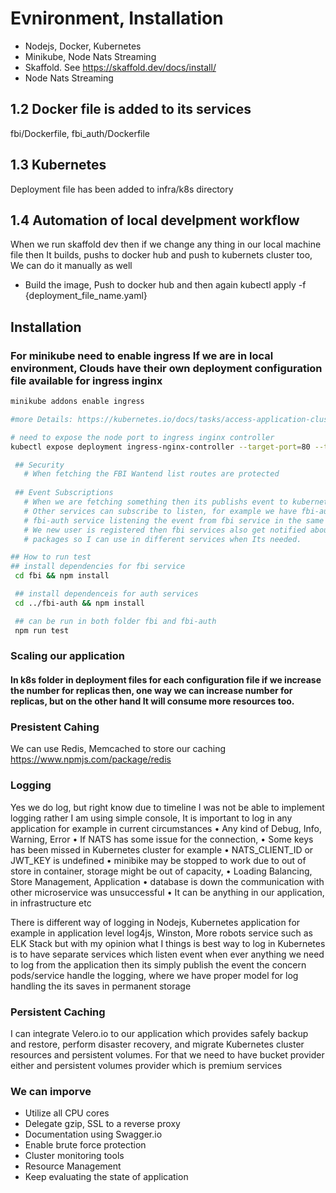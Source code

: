 
# Evnironment, Installation
  - Nodejs, Docker, Kubernetes
  - Minikube, Node Nats Streaming
  - Skaffold. See https://skaffold.dev/docs/install/
  - Node Nats Streaming
 
## 1.2 Docker file is added to its services
fbi/Dockerfile, fbi_auth/Dockerfile

## 1.3 Kubernetes 
Deployment file has been added to infra/k8s directory

## 1.4 Automation of local develpment workflow 
 When we run skaffold dev then if we change any thing in our local machine file then It builds, pushs to docker hub and push to kubernets cluster too, We can do it manually as well
 - Build the image, Push to docker hub and then again kubectl apply -f {deployment_file_name.yaml}

## Installation
 ### For minikube need to enable ingress If we are in local environment, Clouds have their own deployment configuration file available for ingress inginx
 ``` bash 
 minikube addons enable ingress

 #more Details: https://kubernetes.io/docs/tasks/access-application-cluster/ingress-minikube/

 # need to expose the node port to ingress inginx controller 
 kubectl expose deployment ingress-nginx-controller --target-port=80 --type=NodePort -n kube-system

  ## Security  
    # When fetching the FBI Wantend list routes are protected
  
  ## Event Subscriptions
    # When we are fetching something then its publishs event to kubernets cluster 
    # Other services can subscribe to listen, for example we have fbi-auth service
    # fbi-auth service listening the event from fbi service in the same way 
    # We new user is registered then fbi services also get notified about that   # the user is added, all abstract typescript class which define which even - # uses what kind of data is defined is common module and I have created npm 
    # packages so I can use in different services when Its needed.

## How to run test
## install dependencies for fbi service
  cd fbi && npm install 

  ## install dependenceis for auth services
  cd ../fbi-auth && npm install 

  ## can be run in both folder fbi and fbi-auth 
  npm run test 
  ```
### Scaling our application 
  #### In k8s folder in deployment files for each configuration file if we increase the number for replicas then, one way we can increase number for replicas, but on the other hand It will consume more resources too.

### Presistent Cahing 
We can use Redis, Memcached to store our caching https://www.npmjs.com/package/redis

### Logging 
Yes we do log, but right know due to timeline I was not be able to implement logging rather I am using simple console, It is important to log in any application for example in current circumstances 
    • Any kind of Debug, Info, Warning, Error
    • If NATS has some issue for the connection, 
    • Some keys has been missed in Kubernetes cluster for example 
    • NATS_CLIENT_ID or JWT_KEY is undefined
    • minibike may be stopped to work due to out of store in container, storage might be out of capacity, 
    • Loading Balancing, Store Management, Application 
    • database is down the communication with other microservice was unsuccessful
    • It can be anything in our  application, in infrastructure  etc

There is different way of logging in Nodejs, Kubernetes application for example in application level log4js, Winston, More robots service such as ELK Stack but with my opinion what I things is best way to log in Kubernetes is to have separate services which listen event when ever anything we need to log from the application then its simply publish the event the concern pods/service handle the logging, where we have proper model for log handling the its saves in permanent storage

### Persistent Caching 
I can integrate Velero.io to our application which provides safely backup and restore, perform disaster recovery, and migrate Kubernetes cluster resources and persistent volumes. For that we need to have bucket provider either and persistent volumes provider which is premium services
      
### We can imporve
- Utilize all CPU cores
- Delegate gzip, SSL to a reverse proxy 
- Documentation using Swagger.io
- Enable brute force protection
- Cluster monitoring tools
- Resource Management
- Keep evaluating the state of application 